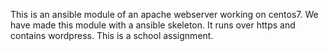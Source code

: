
This is an ansible module of an apache webserver working on centos7. We have made this module with a ansible skeleton. 
It runs over https and contains wordpress. This is a school assignment.